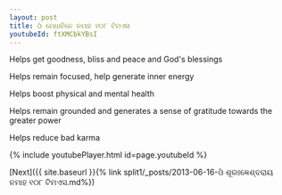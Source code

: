 ```yaml
---
layout: post
title: ଓଁ ମେଧାବିନେ ନମାହ ୧୦୮ ଟିମଏସ
youtubeId: ftXMCbkYBsI
---
```

 
 
Helps get goodness, bliss and peace and God's blessings
 
Helps remain focused, help generate inner energy 
 
Helps boost physical and mental health 
 
Helps remain grounded and generates a sense of gratitude towards the greater power 
 
Helps reduce bad karma
 
 
 
 


{% include youtubePlayer.html id=page.youtubeId %}
 
[Next]({{ site.baseurl }}{% link  split1/_posts/2013-06-16-ଓଁ ଶୂରଃଜ୍ଞେଶ୍ବରାୟ ନମାହ ୧୦୮ ଟିମଏସ.md%})
 
